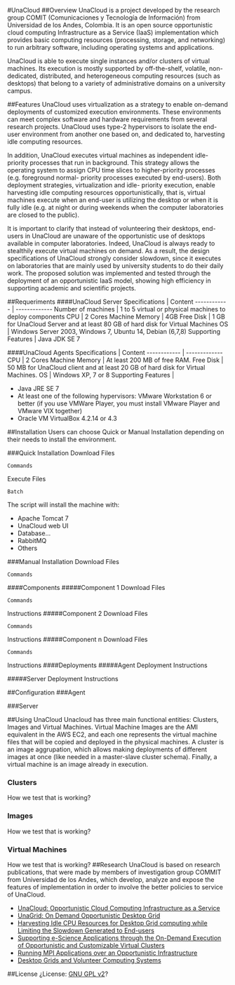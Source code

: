 #UnaCloud
##Overview
UnaCloud is a project developed by the research group COMIT (Comunicaciones y Tecnología de Información) from Universidad de los Andes, Colombia. It is an open source opportunistic cloud computing Infrastructure as a Service (IaaS) implementation which provides basic computing resources (processing, storage, and networking) to run arbitrary software, including operating systems and applications.

UnaCloud is able to execute single instances and/or clusters of virtual machines. Its execution is mostly supported by off-the-shelf, volatile, non-dedicated, distributed, and heterogeneous computing resources (such as desktops) that belong to a variety of administrative domains on a university campus.

##Features
UnaCloud uses virtualization as a strategy to enable on-demand deployments of customized execution environments. These environments can meet complex software and hardware requirements from several research projects. UnaCloud uses type-2 hypervisors to isolate the end-user environment from another one based on, and dedicated to, harvesting idle computing resources.

In addition, UnaCloud executes virtual machines as independent idle-priority processes that run in background. This strategy allows the operating system to assign CPU time slices to higher-priority processes (e.g. foreground normal- priority processes executed by end-users). Both deployment strategies, virtualization and idle- priority execution, enable harvesting idle computing resources opportunistically, that is, virtual machines execute when an end-user is utilizing the desktop or when it is fully idle (e.g. at night or during weekends when the computer laboratories are closed to the public).

It is important to clarify that instead of volunteering their desktops, end-users in UnaCloud are unaware of the opportunistic use of desktops available in computer laboratories. Indeed, UnaCloud is always ready to stealthily execute virtual machines on demand. As a result, the design specifications of UnaCloud strongly consider slowdown, since it executes on laboratories that are mainly used by university students to do their daily work. The proposed solution was implemented and tested through the deployment of an opportunistic IaaS model, showing high efficiency in supporting academic and scientific projects.

##Requeriments
####UnaCloud Server
Specifications | Content
------------ | -------------
Number of machines	| 1 to 5 virtual or physical machines to deploy components
CPU	| 2 Cores Machine
Memory | 4GB
Free Disk	| 1 GB for UnaCloud Server and at least 80 GB of hard disk for Virtual Machines
OS	| Windows Server 2003, Windows 7, Ubuntu 14, Debian (6,7,8)
Supporting Features | Java JDK SE 7

####UnaCloud Agents
Specifications | Content
------------ | -------------
CPU	| 2 Cores Machine
Memory | At least 200 MB of free RAM.
Free Disk	| 50 MB for UnaCloud client and at least 20 GB of hard disk for Virtual Machines.
OS	| Windows XP, 7 or 8
Supporting Features | <ul><li>Java JRE SE 7</li><li>At least one of the following hypervisors:  VMware Workstation 6 or better (if you use VMWare Player, you must install VMware Player and VMware VIX together)</li><li>Oracle VM VirtualBox 4.2.14 or 4.3</li></ul>

##Installation
Users can choose Quick or Manual Installation depending on their needs to install the environment.

###Quick Installation
Download Files
```
Commands
```
Execute Files
```
Batch
```
The script will install the machine with:
* Apache Tomcat 7
* UnaCloud web UI
* Database...
* RabbitMQ
* Others

###Manual Installation
Download Files
```
Commands
```
####Components
#####Component 1
Download Files
```
Commands
```
Instructions
#####Component 2
Download Files
```
Commands
```
Instructions
#####Component n
Download Files
```
Commands
```
Instructions
####Deployments
#####Agent Deployment
Instructions

#####Server Deployment
Instructions

##Configuration
###Agent

###Server

##Using UnaCloud
Unacloud has three main functional entities: Clusters, Images and Virtual Machines. Virtual Machine Images are the AMI equivalent in the AWS EC2, and each one represents the virtual machine files that will be copied and deployed in the physical machines. A cluster is an image aggrupation, which allows making deployments of different images at once (like needed in a master-slave cluster schema). Finally, a virtual machine is an image already in execution.
### Clusters
How we test that is working?
### Images
How we test that is working?
### Virtual Machines
How we test that is working?
##Research
UnaCloud is based on research publications, that were made by members of investigation group COMMIT from Universidad de los Andes, which develop, analyze and expose the features of implementation in order to involve the better policies to service of UnaCloud.

* [UnaCloud: Opportunistic Cloud Computing Infrastructure as a Service](http://www.thinkmind.org/download.php?articleid=cloud_computing_2011_7_40_20055)
* [UnaGrid: On Demand Opportunistic Desktop Grid](http://dx.doi.org/10.1109/CCGRID.2010.79)
* [Harvesting Idle CPU Resources for Desktop Grid computing while Limiting the Slowdown Generated to End-users](http://link.springer.com/article/10.1007%2Fs10586-015-0482-4)
* [Supporting e-Science Applications through the On-Demand Execution of Opportunistic and Customizable Virtual Clusters](http://www.naun.org/multimedia/NAUN/computers/17-258.pdf)
* [Running MPI Applications over an Opportunistic Infrastructure](http://link.springer.com/chapter/10.1007/978-3-662-45483-1_8)
* [Desktop Grids and Volunteer Computing Systems](http://www.igi-global.com/chapter/desktop-grids-volunteer-computing-systems/58739)

##License
¿License: [GNU GPL v2](http://www.gnu.org/licenses/old-licenses/gpl-2.0.html)?
